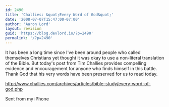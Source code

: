```yaml
---
id: 2490
title: 'Challies: &quot;Every Word of God&quot;'
date: '2008-07-07T15:47:00-07:00'
author: 'Aaron Lord'
layout: revision
guid: 'https://blog.devlord.io/?p=2490'
permalink: '/?p=2490'
---
```


It has been a long time since I've been around people who called  themselves Christians yet thought it was okay to use a non-literal  translation of the Bible.  But today's post from Tim Challies provides compelling evidence and encouragement for anyone who finds himself in  this battle. Thank God that his very words have been preserved for us  to read today.<p><a href="http://www.challies.com/archives/articles/bible-study/every-word-of-god.php">http://www.challies.com/archives/articles/bible-study/every-word-of-god.php</a></p><p>Sent from my iPhone</p>